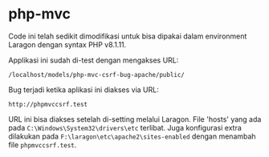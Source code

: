 # php-mvc
Code ini telah sedikit dimodifikasi untuk bisa dipakai dalam environment Laragon dengan syntax PHP v8.1.11.

Applikasi ini sudah di-test dengan mengakses URL:
```
/localhost/models/php-mvc-csrf-bug-apache/public/
```

Bug terjadi ketika aplikasi ini diakses via URL:
```
http://phpmvccsrf.test
```
URL ini bisa diakses setelah di-setting melalui Laragon. File 'hosts' yang ada pada <code>C:\Windows\System32\drivers\etc</code> terlibat. Juga konfigurasi extra dilakukan pada <code>F:\laragon\etc\apache2\sites-enabled</code> dengan menambah file <code>phpmvccsrf.test</code>.
